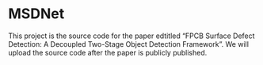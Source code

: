 # MSDNet
This project is the source code for the paper edtitled “FPCB Surface Defect Detection: A Decoupled Two-Stage Object Detection Framework”. We will upload the source code after the paper is publicly published.
